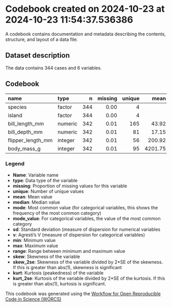 Codebook created on 2024-10-23 at 2024-10-23 11:54:37.536386
================

A codebook contains documentation and metadata describing the contents,
structure, and layout of a data file.

## Dataset description

The data contains 344 cases and 6 variables.

## Codebook

| name              | type    |   n | missing | unique |    mean |  median |    mode | mode_value |     sd |    v |    min |    max |  range |  skew | skew_2se |  kurt | kurt_2se |
|:------------------|:--------|----:|--------:|-------:|--------:|--------:|--------:|:-----------|-------:|-----:|-------:|-------:|-------:|------:|---------:|------:|---------:|
| species           | factor  | 344 |    0.00 |      4 |         |         |  152.00 | Adelie     |        | 0.64 |        |        |        |       |          |       |          |
| island            | factor  | 344 |    0.00 |      4 |         |         |  168.00 | Biscoe     |        | 0.61 |        |        |        |       |          |       |          |
| bill_length_mm    | numeric | 342 |    0.01 |    165 |   43.92 |   44.45 |   44.45 |            |   5.46 |      |   32.1 |   59.6 |   27.5 |  0.05 |     0.20 | -0.89 |    -1.70 |
| bill_depth_mm     | numeric | 342 |    0.01 |     81 |   17.15 |   17.30 |   17.30 |            |   1.97 |      |   13.1 |   21.5 |    8.4 | -0.14 |    -0.54 | -0.92 |    -1.76 |
| flipper_length_mm | integer | 342 |    0.01 |     56 |  200.92 |  197.00 |  197.00 |            |  14.06 |      |  172.0 |  231.0 |   59.0 |  0.34 |     1.30 | -1.00 |    -1.90 |
| body_mass_g       | integer | 342 |    0.01 |     95 | 4201.75 | 4050.00 | 4050.00 |            | 801.95 |      | 2700.0 | 6300.0 | 3600.0 |  0.47 |     1.77 | -0.74 |    -1.41 |

### Legend

- **Name**: Variable name
- **type**: Data type of the variable
- **missing**: Proportion of missing values for this variable
- **unique**: Number of unique values
- **mean**: Mean value
- **median**: Median value
- **mode**: Most common value (for categorical variables, this shows the
  frequency of the most common category)
- **mode_value**: For categorical variables, the value of the most
  common category
- **sd**: Standard deviation (measure of dispersion for numerical
  variables
- **v**: Agresti’s V (measure of dispersion for categorical variables)
- **min**: Minimum value
- **max**: Maximum value
- **range**: Range between minimum and maximum value
- **skew**: Skewness of the variable
- **skew_2se**: Skewness of the variable divided by 2\*SE of the
  skewness. If this is greater than abs(1), skewness is significant
- **kurt**: Kurtosis (peakedness) of the variable
- **kurt_2se**: Kurtosis of the variable divided by 2\*SE of the
  kurtosis. If this is greater than abs(1), kurtosis is significant.

This codebook was generated using the [Workflow for Open Reproducible
Code in Science (WORCS)](https://osf.io/zcvbs/)

